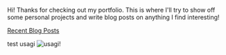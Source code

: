Hi! Thanks for checking out my portfolio. This is where I'll try to show off some personal projects and write blog posts on anything I find interesting!


<u>Recent Blog Posts</u> 


test usagi
![usagi!](§usagi§)
